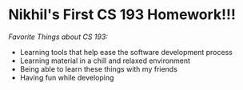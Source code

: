 # Nikhil's First CS 193 Homework!!!

_Favorite Things about CS 193:_
- Learning tools that help ease the software development process
- Learning material in a chill and relaxed environment
- Being able to learn these things with my friends
- Having fun while developing
